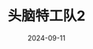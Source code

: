 ---
layout: movie-review
title: 头脑特工队2
description: >
  很搞笑。
category: 电影
img: assets/img/movie/2024/tou_nao_te_gong_dui.webp
star: 5
date: 2024-09-11
---